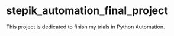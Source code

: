 # stepik_automation_final_project

This project is dedicated to finish my trials in Python Automation.
